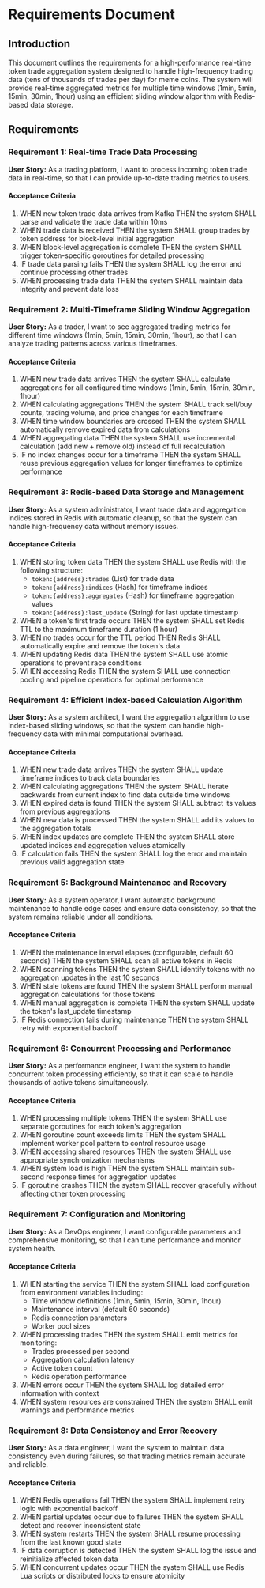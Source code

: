 # Requirements Document

## Introduction

This document outlines the requirements for a high-performance real-time token trade aggregation system designed to handle high-frequency trading data (tens of thousands of trades per day) for meme coins. The system will provide real-time aggregated metrics for multiple time windows (1min, 5min, 15min, 30min, 1hour) using an efficient sliding window algorithm with Redis-based data storage.

## Requirements

### Requirement 1: Real-time Trade Data Processing

**User Story:** As a trading platform, I want to process incoming token trade data in real-time, so that I can provide up-to-date trading metrics to users.

#### Acceptance Criteria

1. WHEN new token trade data arrives from Kafka THEN the system SHALL parse and validate the trade data within 10ms
2. WHEN trade data is received THEN the system SHALL group trades by token address for block-level initial aggregation
3. WHEN block-level aggregation is complete THEN the system SHALL trigger token-specific goroutines for detailed processing
4. IF trade data parsing fails THEN the system SHALL log the error and continue processing other trades
5. WHEN processing trade data THEN the system SHALL maintain data integrity and prevent data loss

### Requirement 2: Multi-Timeframe Sliding Window Aggregation

**User Story:** As a trader, I want to see aggregated trading metrics for different time windows (1min, 5min, 15min, 30min, 1hour), so that I can analyze trading patterns across various timeframes.

#### Acceptance Criteria

1. WHEN new trade data arrives THEN the system SHALL calculate aggregations for all configured time windows (1min, 5min, 15min, 30min, 1hour)
2. WHEN calculating aggregations THEN the system SHALL track sell/buy counts, trading volume, and price changes for each timeframe
3. WHEN time window boundaries are crossed THEN the system SHALL automatically remove expired data from calculations
4. WHEN aggregating data THEN the system SHALL use incremental calculation (add new + remove old) instead of full recalculation
5. IF no index changes occur for a timeframe THEN the system SHALL reuse previous aggregation values for longer timeframes to optimize performance

### Requirement 3: Redis-based Data Storage and Management

**User Story:** As a system administrator, I want trade data and aggregation indices stored in Redis with automatic cleanup, so that the system can handle high-frequency data without memory issues.

#### Acceptance Criteria

1. WHEN storing token data THEN the system SHALL use Redis with the following structure:
   - `token:{address}:trades` (List) for trade data
   - `token:{address}:indices` (Hash) for timeframe indices  
   - `token:{address}:aggregates` (Hash) for timeframe aggregation values
   - `token:{address}:last_update` (String) for last update timestamp
2. WHEN a token's first trade occurs THEN the system SHALL set Redis TTL to the maximum timeframe duration (1 hour)
3. WHEN no trades occur for the TTL period THEN Redis SHALL automatically expire and remove the token's data
4. WHEN updating Redis data THEN the system SHALL use atomic operations to prevent race conditions
5. WHEN accessing Redis THEN the system SHALL use connection pooling and pipeline operations for optimal performance

### Requirement 4: Efficient Index-based Calculation Algorithm

**User Story:** As a system architect, I want the aggregation algorithm to use index-based sliding windows, so that the system can handle high-frequency data with minimal computational overhead.

#### Acceptance Criteria

1. WHEN new trade data arrives THEN the system SHALL update timeframe indices to track data boundaries
2. WHEN calculating aggregations THEN the system SHALL iterate backwards from current index to find data outside time windows
3. WHEN expired data is found THEN the system SHALL subtract its values from previous aggregations
4. WHEN new data is processed THEN the system SHALL add its values to the aggregation totals
5. WHEN index updates are complete THEN the system SHALL store updated indices and aggregation values atomically
6. IF calculation fails THEN the system SHALL log the error and maintain previous valid aggregation state

### Requirement 5: Background Maintenance and Recovery

**User Story:** As a system operator, I want automatic background maintenance to handle edge cases and ensure data consistency, so that the system remains reliable under all conditions.

#### Acceptance Criteria

1. WHEN the maintenance interval elapses (configurable, default 60 seconds) THEN the system SHALL scan all active tokens in Redis
2. WHEN scanning tokens THEN the system SHALL identify tokens with no aggregation updates in the last 10 seconds
3. WHEN stale tokens are found THEN the system SHALL perform manual aggregation calculations for those tokens
4. WHEN manual aggregation is complete THEN the system SHALL update the token's last_update timestamp
5. IF Redis connection fails during maintenance THEN the system SHALL retry with exponential backoff

### Requirement 6: Concurrent Processing and Performance

**User Story:** As a performance engineer, I want the system to handle concurrent token processing efficiently, so that it can scale to handle thousands of active tokens simultaneously.

#### Acceptance Criteria

1. WHEN processing multiple tokens THEN the system SHALL use separate goroutines for each token's aggregation
2. WHEN goroutine count exceeds limits THEN the system SHALL implement worker pool pattern to control resource usage
3. WHEN accessing shared resources THEN the system SHALL use appropriate synchronization mechanisms
4. WHEN system load is high THEN the system SHALL maintain sub-second response times for aggregation updates
5. IF goroutine crashes THEN the system SHALL recover gracefully without affecting other token processing

### Requirement 7: Configuration and Monitoring

**User Story:** As a DevOps engineer, I want configurable parameters and comprehensive monitoring, so that I can tune performance and monitor system health.

#### Acceptance Criteria

1. WHEN starting the service THEN the system SHALL load configuration from environment variables including:
   - Time window definitions (1min, 5min, 15min, 30min, 1hour)
   - Maintenance interval (default 60 seconds)
   - Redis connection parameters
   - Worker pool sizes
2. WHEN processing trades THEN the system SHALL emit metrics for monitoring:
   - Trades processed per second
   - Aggregation calculation latency
   - Active token count
   - Redis operation performance
3. WHEN errors occur THEN the system SHALL log detailed error information with context
4. WHEN system resources are constrained THEN the system SHALL emit warnings and performance metrics

### Requirement 8: Data Consistency and Error Recovery

**User Story:** As a data engineer, I want the system to maintain data consistency even during failures, so that trading metrics remain accurate and reliable.

#### Acceptance Criteria

1. WHEN Redis operations fail THEN the system SHALL implement retry logic with exponential backoff
2. WHEN partial updates occur due to failures THEN the system SHALL detect and recover inconsistent state
3. WHEN system restarts THEN the system SHALL resume processing from the last known good state
4. IF data corruption is detected THEN the system SHALL log the issue and reinitialize affected token data
5. WHEN concurrent updates occur THEN the system SHALL use Redis Lua scripts or distributed locks to ensure atomicity